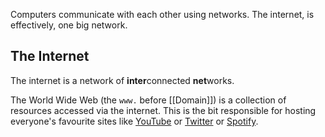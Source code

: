 
Computers communicate with each other using networks.
The internet, is effectively, one big network.

## The Internet
The internet is a network of **inter**connected **net**works.

The World Wide Web (the `www.` before [[Domain]]) is a collection of resources accessed via the internet. This is the bit responsible for hosting everyone's favourite sites like [YouTube](https://youtube.com/) or [Twitter](https://x.com) or [Spotify](https://open.spotify.com/).
